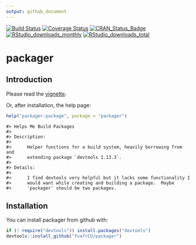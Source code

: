 ```yaml
---
output: github_document
---
```

[![Build Status](https://travis-ci.org/fvafrCU/packager.svg?branch=devel)](https://travis-ci.org/fvafrCU/packager)
[![Coverage Status](https://codecov.io/github/fvafrCU/packager/coverage.svg?branch=devel)](https://codecov.io/github/fvafrCU/packager?branch=devel)
[![CRAN_Status_Badge](https://www.r-pkg.org/badges/version/packager)](https://cran.r-project.org/package=packager)
[![RStudio_downloads_monthly](https://cranlogs.r-pkg.org/badges/packager)](https://cran.r-project.org/package=packager)
[![RStudio_downloads_total](https://cranlogs.r-pkg.org/badges/grand-total/packager)](https://cran.r-project.org/package=packager)

<!-- README.md is generated from README.Rmd. Please edit that file -->



# packager
## Introduction
Please read the
[vignette](https://htmlpreview.github.io/?https://github.com/fvafrCU/packager/blob/devel/inst/doc/An_Introduction_to_packager.html).

Or, after installation, the help page:

```r
help("packager-package", package = "packager")
```

```
#> Helps Me Build Packages
#> 
#> Description:
#> 
#>      Helper functions for a build system, heavily borrowing from and
#>      extending package `devtools 1.13.3`.
#> 
#> Details:
#> 
#>      I find devtools very helpful but it lacks some functionality I
#>      would want while creating and building a package.  Maybe
#>      'packager' should be two packages.
```

## Installation

You can install packager from github with:


```r
if (! require("devtools")) install.packages("devtools")
devtools::install_github("fvafrCU/packager")
```


